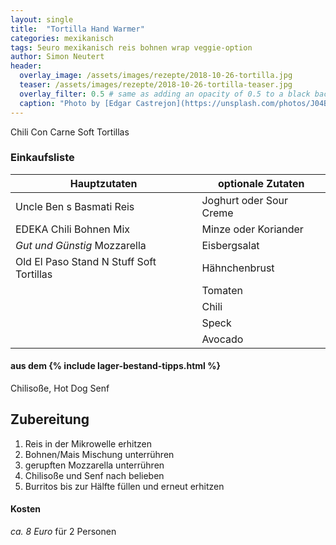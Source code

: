 ```yaml
---
layout: single
title:  "Tortilla Hand Warmer"
categories: mexikanisch
tags: 5euro mexikanisch reis bohnen wrap veggie-option
author: Simon Neutert
header:
  overlay_image: /assets/images/rezepte/2018-10-26-tortilla.jpg
  teaser: /assets/images/rezepte/2018-10-26-tortilla-teaser.jpg
  overlay_filter: 0.5 # same as adding an opacity of 0.5 to a black background
  caption: "Photo by [Edgar Castrejon](https://unsplash.com/photos/J04BD4ysoh8?utm_source=unsplash&utm_medium=referral&utm_content=creditCopyText) on [Unsplash](https://unsplash.com/search/photos/thuna-wrap?utm_source=unsplash&utm_medium=referral&utm_content=creditCopyText)"
---
```


Chili Con Carne Soft Tortillas

### Einkaufsliste

| Hauptzutaten | optionale Zutaten |
|---|---|
| <e24>Uncle Ben s Basmati Reis</e24> | Joghurt oder Sour Creme |
| <e24>EDEKA Chili Bohnen</e24> Mix | Minze oder Koriander |
| _Gut und Günstig_ Mozzarella | Eisbergsalat |
| <e24>Old El Paso Stand N Stuff Soft Tortillas</e24> | Hähnchenbrust |
| | Tomaten |
| | Chili |
| | Speck |
| | Avocado |

#### aus dem {% include lager-bestand-tipps.html %}

Chilisoße, Hot Dog Senf

## Zubereitung

1. Reis in der Mikrowelle erhitzen
2. Bohnen/Mais Mischung unterrühren
3. gerupften Mozzarella unterrühren
4. Chilisoße und Senf nach belieben
5. Burritos bis zur Hälfte füllen und erneut erhitzen

#### Kosten

_ca. 8 Euro_ für 2 Personen
